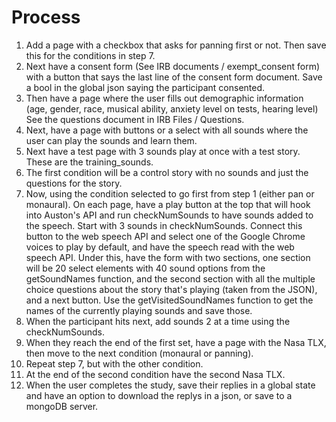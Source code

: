 # Process

1. Add a page with a checkbox that asks for panning first or not. Then save this for the conditions in step 7.
2. Next have a consent form (See IRB documents / exempt_consent form) with a button that says the last line of the consent form document. Save a bool in the global json saying the participant consented.
3. Then have a page where the user fills out demographic information (age, gender, race, musical ability, anxiety level on tests, hearing level) See the questions document in IRB Files / Questions.
4. Next, have a page with buttons or a select with all sounds where the user can play the sounds and learn them.
5. Next have a test page with 3 sounds play at once with a test story. These are the training_sounds.
6. The first condition will be a control story with no sounds and just the questions for the story.
7. Now, using the condition selected to go first from step 1 (either pan or monaural). On each page, have a play button at the top that will hook into Auston's API and run checkNumSounds to have sounds added to the speech. Start with 3 sounds in checkNumSounds. Connect this button to the web speech API and select one of the Google Chrome voices to play by default, and have the speech read with the web speech API. Under this, have the form with two sections, one section will be 20 select elements with 40 sound options from the getSoundNames function, and the second section with all the multiple choice questions about the story that's playing (taken from the JSON), and a next button. Use the getVisitedSoundNames function to get the names of the currently playing sounds and save those.
8. When the participant hits next, add sounds 2 at a time using the checkNumSounds.
9. When they reach the end of the first set, have a page with the Nasa TLX, then move to the next condition (monaural or panning).
10. Repeat step 7, but with the other condition.
11. At the end of the second condition have the second Nasa TLX.
12. When the user completes the study, save their replies in a global state and have an option to download the replys in a json, or save to a mongoDB server.

